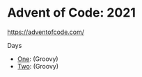 # Advent of Code: 2021

https://adventofcode.com/

Days
* [One](src/day_1/README.md): (Groovy)
* [Two](src/day_2/README.md): (Groovy)